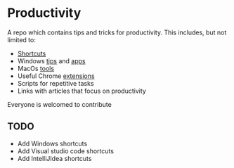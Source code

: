 # Productivity
A repo which contains tips and tricks for productivity. This includes, but not limited to:
  * [Shortcuts](https://github.com/AdrianMuntean/Productivity/blob/master/Shortcuts/Shortcuts.md)
  * Windows [tips](https://github.com/AdrianMuntean/Productivity/blob/master/Windows/Tips.md) and [apps](https://github.com/AdrianMuntean/Productivity/blob/master/Windows/Apps.md)
  * MacOs [tools](https://github.com/AdrianMuntean/Productivity/blob/master/Linux/Mac/Tools.md)
  * Useful Chrome [extensions](https://github.com/AdrianMuntean/Productivity/blob/master/Chrome/extensions.md)
  * Scripts for repetitive tasks
  * Links with articles that focus on productivity

Everyone is welcomed to contribute

## TODO

  * Add Windows shortcuts
  * Add Visual studio code shortcuts
  * Add IntelliJIdea shortcuts